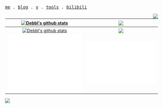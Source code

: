 <p align="left">
  <samp>
    <a href="https://aiwan.run">me</a> .
    <a href="https://blog.aiwan.run">blog</a> .
    <a href="https://v.aiwan.run">v</a> .
    <a href="https://tools.aiwan.run">tools</a> .
    <a href="https://space.bilibili.com/174865648">bilibili</a>
  </samp>
</p>

<div>
  <img align="right" src="https://count.getloli.com/get/@Debbl?theme=gelbooru">
</div>

| <a href="https://blog.aiwan.run"><img align="center" height="200px" src="https://github-readme-stats.vercel.app/api?username=debbl&show_icons=true&include_all_commits=true&theme=default&locale=cn&border_radius=20" alt="Debbl's github stats" /></a> | <a href="https://blog.aiwan.run"><img align="center" height="200px" src="https://github-readme-stats.vercel.app/api/top-langs/?username=debbl&layout=compact&theme=buefy&locale=cn&border_radius=20&langs_count=8&hide=jupyter%20notebook" /></a> |
| :------------------------------------------------------------: | :------------------------------------------------------------: |
| <a href="https://blog.aiwan.run"><img align="center" height="200px" src="https://github-readme-stats.vercel.app/api?username=debbl&show_icons=true&include_all_commits=true&theme=default&border_radius=20" alt="Debbl's github stats" /></a> | <a href="https://blog.aiwan.run"><img align="center" height="200px" src="https://github-readme-stats.vercel.app/api/top-langs/?username=debbl&layout=compact&theme=buefy&border_radius=20&langs_count=8&hide=jupyter%20notebook" /></a> |
|<img width="420" src="./metrics_renders/metrics.base.svg" alt="Github Metrics">|<img width="420" src="./metrics_renders/metrics.plugin.activity.svg" alt="Github Activity">|


![](https://activity-graph.herokuapp.com/graph?username=debbl&theme=redical)
